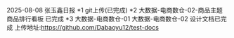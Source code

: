 2025-08-08 张玉鑫日报
*1 git上传(已完成)
*2 大数据-电商数仓-02-商品主题商品排行看板 已完成
*3 大数据-电商数仓-01 大数据-电商数仓-02 设计文档已完成
上传地址:https://github.com/Dabaoyu12/test-docs
